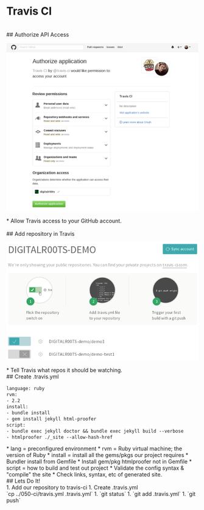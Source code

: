 # Travis CI

<section>
<br />
## Authorize API Access <!-- .element: style="margin-bottom:-.75em" -->

![travis-01-auth.png](img/travis-01-auth.png) <!-- .element: style="height:11em; margin-bottom:0em" -->

<aside class="notes">
* Allow Travis access to your GitHub account.

</aside>
</section>
<!-- -->

<section>
<br/>
## Add repository in Travis <!-- .element: style="margin-bottom:-.75em" -->

![travis-01-auth.png](img/travis-02-add-repo.png)

<aside class="notes">
* Tell Travis what repos it should be watching.

</aside>
</section>
<!-- -->

<section>
## Create .travis.yml

```
language: ruby
rvm:
- 2.2
install:
- bundle install
- gem install jekyll html-proofer
script:
- bundle exec jekyll doctor && bundle exec jekyll build --verbose
- htmlproofer ./_site --allow-hash-href
```

<aside class="notes">
* lang = preconfigured environment
* rvm = Ruby virtual machine; the version of Ruby
* install = install all the gems/pkgs our project requires
  * Bundler install from Gemfile
  * Install gem/pkg htmlproofer not in Gemfile
* script = how to build and test out project
  * Validate the config syntax & "compile" the site
  * Check links, syntax, etc of generated site.

</aside>
</section>
<!-- -->

<section>
## Lets Do It!

<aside class="notes">
1. Add our repository to travis-ci
1. Create .travis.yml<br/>`cp ../050-ci/travis.yml .travis.yml`
1. `git status`
1. `git add .travis.yml`
1. `git push`

</aside>
</section>
<!-- -->

<!--
* [Buildbot](http://buildbot.net/)
* [AppVeyor](https://www.appveyor.com/)
-->
